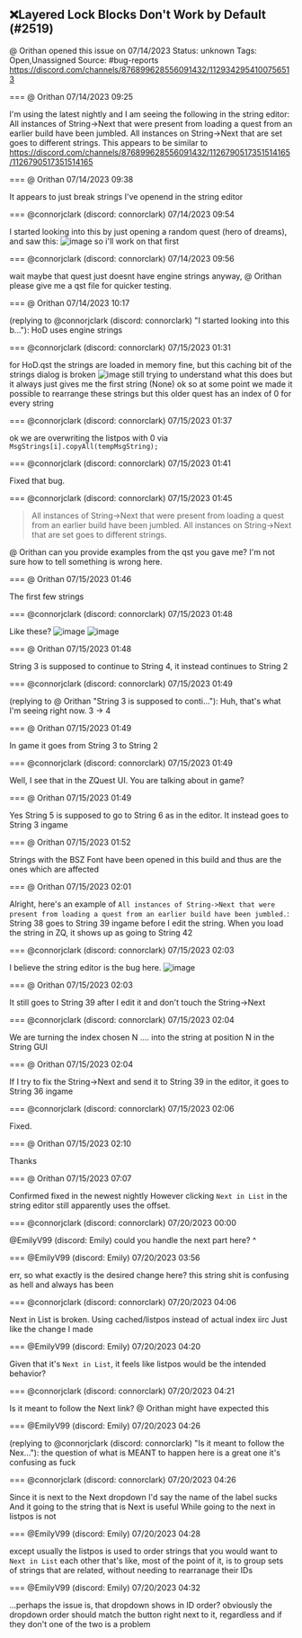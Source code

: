 ## ❌Layered Lock Blocks Don't Work by Default (#2519)
@ Orithan opened this issue on 07/14/2023
Status: unknown
Tags: Open,Unassigned
Source: #bug-reports https://discord.com/channels/876899628556091432/1129342954100756513


=== @ Orithan 07/14/2023 09:25

I'm using the latest nightly and I am seeing the following in the string editor:
All instances of String->Next that were present from loading a quest from an earlier build have been jumbled.
All instances on String->Next that are set goes to different strings.
This appears to be similar to https://discord.com/channels/876899628556091432/1126790517351514165/1126790517351514165

=== @ Orithan 07/14/2023 09:38

It appears to just break strings I've openend in the string editor

=== @connorjclark (discord: connorclark) 07/14/2023 09:54

I started looking into this by just opening a random quest (hero of dreams), and saw this:
![image](https://cdn.discordapp.com/attachments/1129342954100756513/1129350099118600202/image.png?ex=65eae03d&is=65d86b3d&hm=e60cfdc06715d7cb6fff627ad3580b0c9440bc935072d21a64067d71d45bfa79&)
so i'll work on that first

=== @connorjclark (discord: connorclark) 07/14/2023 09:56

wait maybe that quest just doesnt have engine strings
anyway, @ Orithan please give me a qst file for quicker testing.

=== @ Orithan 07/14/2023 10:17

(replying to @connorjclark (discord: connorclark) "I started looking into this b…"): HoD uses engine strings

=== @connorjclark (discord: connorclark) 07/15/2023 01:31

for HoD.qst the strings are loaded in memory fine, but this caching bit of the strings dialog is broken
![image](https://cdn.discordapp.com/attachments/1129342954100756513/1129586030580875325/image.png?ex=65ebbbf8&is=65d946f8&hm=266b175a9f2374bd83a3c96954ffd55205c1a4323fb3f22b511fd01c42b69a93&)
still trying to understand what this does
but it always just gives me the first string (None)
ok so at some point we made it possible to rearrange these strings
but this older quest has an index of 0 for every string

=== @connorjclark (discord: connorclark) 07/15/2023 01:37

ok we are overwriting the listpos with 0 via `MsgStrings[i].copyAll(tempMsgString);`

=== @connorjclark (discord: connorclark) 07/15/2023 01:41

Fixed that bug.

=== @connorjclark (discord: connorclark) 07/15/2023 01:45

> All instances of String->Next that were present from loading a quest from an earlier build have been jumbled.
> All instances on String->Next that are set goes to different strings.

@ Orithan can you provide examples from the qst you gave me? I'm not sure how to tell something is wrong here.

=== @ Orithan 07/15/2023 01:46

The first few strings

=== @connorjclark (discord: connorclark) 07/15/2023 01:48

Like these?
![image](https://cdn.discordapp.com/attachments/1129342954100756513/1129590390048174211/image.png?ex=65ebc007&is=65d94b07&hm=053354b04e09d42e605d00eb18687a67aceed56c082ff20794d32dc79a90468e&)
![image](https://cdn.discordapp.com/attachments/1129342954100756513/1129590390845079582/image.png?ex=65ebc007&is=65d94b07&hm=230d36b7475e03a564fd76ae54a7fff07f538957afe807d7edf897710ed3dc9f&)

=== @ Orithan 07/15/2023 01:48

String 3 is supposed to continue to String 4, it instead continues to String 2

=== @connorjclark (discord: connorclark) 07/15/2023 01:49

(replying to @ Orithan "String 3 is supposed to conti…"): Huh, that's what I'm seeing right now.
3 -> 4

=== @ Orithan 07/15/2023 01:49

In game it goes from String 3 to String 2

=== @connorjclark (discord: connorclark) 07/15/2023 01:49

Well, I see that in the ZQuest UI.
You are talking about in game?

=== @ Orithan 07/15/2023 01:49

Yes
String 5 is supposed to go to String 6 as in the editor. It instead goes to String 3 ingame

=== @ Orithan 07/15/2023 01:52

Strings with the BSZ Font have been opened in this build and thus are the ones which are affected

=== @ Orithan 07/15/2023 02:01

Alright, here's an example of ``All instances of String->Next that were present from loading a quest from an earlier build have been jumbled.``:
String 38 goes to String 39 ingame before I edit the string. When you load the string in ZQ, it shows up as going to String 42

=== @connorjclark (discord: connorclark) 07/15/2023 02:03

I believe the string editor is the bug here.
![image](https://cdn.discordapp.com/attachments/1129342954100756513/1129594096168743023/image.png?ex=65ebc37b&is=65d94e7b&hm=7bd51d71d77702675e1e7a78e878d9ee2e34d2f3451927b39f9e7225d635451a&)

=== @ Orithan 07/15/2023 02:03

It still goes to String 39 after I edit it and don't touch the String->Next

=== @connorjclark (discord: connorclark) 07/15/2023 02:04

We are turning the index chosen N .... into the string at position N in the String GUI

=== @ Orithan 07/15/2023 02:04

If I try to fix the String->Next and send it to String 39 in the editor, it goes to String 36 ingame

=== @connorjclark (discord: connorclark) 07/15/2023 02:06

Fixed.

=== @ Orithan 07/15/2023 02:10

Thanks

=== @ Orithan 07/15/2023 07:07

Confirmed fixed in the newest nightly
However clicking ``Next in List`` in the string editor still apparently uses the offset.

=== @connorjclark (discord: connorclark) 07/20/2023 00:00

@EmilyV99 (discord: Emily) could you handle the next part here? ^

=== @EmilyV99 (discord: Emily) 07/20/2023 03:56

err, so what exactly is the desired change here?
this string shit is confusing as hell and always has been

=== @connorjclark (discord: connorclark) 07/20/2023 04:06

Next in List is broken.
Using cached/listpos instead of actual index iirc
Just like the change I made

=== @EmilyV99 (discord: Emily) 07/20/2023 04:20

Given that it's `Next in List`, it feels like listpos would be the intended behavior?

=== @connorjclark (discord: connorclark) 07/20/2023 04:21

Is it meant to follow the Next link?
@ Orithan might have expected this

=== @EmilyV99 (discord: Emily) 07/20/2023 04:26

(replying to @connorjclark (discord: connorclark) "Is it meant to follow the Nex…"): the question of what is MEANT to happen here is a great one
it's confusing as fuck

=== @connorjclark (discord: connorclark) 07/20/2023 04:26

Since it is next to the Next dropdown
I'd say the name of the label sucks
And it going to the string that is Next is useful
While going to the next in listpos is not

=== @EmilyV99 (discord: Emily) 07/20/2023 04:28

except usually
the listpos is used to order strings that you would want to `Next in List` each other
that's like, most of the point of it, is to group sets of strings that are related, without needing to rearranage their IDs

=== @EmilyV99 (discord: Emily) 07/20/2023 04:32

...perhaps the issue is, that dropdown shows in ID order?
obviously the dropdown order should match the button right next to it, regardless
and if they don't one of the two is a problem
